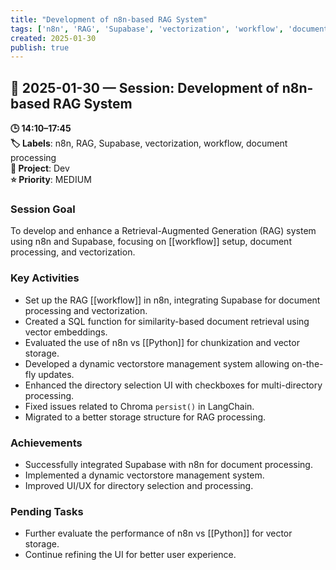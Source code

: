 ```yaml
---
title: "Development of n8n-based RAG System"
tags: ['n8n', 'RAG', 'Supabase', 'vectorization', 'workflow', 'document processing']
created: 2025-01-30
publish: true
---
```


## 📅 2025-01-30 — Session: Development of n8n-based RAG System

**🕒 14:10–17:45**  
**🏷️ Labels**: n8n, RAG, Supabase, vectorization, workflow, document processing  
**📂 Project**: Dev  
**⭐ Priority**: MEDIUM  


### Session Goal
To develop and enhance a Retrieval-Augmented Generation (RAG) system using n8n and Supabase, focusing on [[workflow]] setup, document processing, and vectorization.

### Key Activities
- Set up the RAG [[workflow]] in n8n, integrating Supabase for document processing and vectorization.
- Created a SQL function for similarity-based document retrieval using vector embeddings.
- Evaluated the use of n8n vs [[Python]] for chunkization and vector storage.
- Developed a dynamic vectorstore management system allowing on-the-fly updates.
- Enhanced the directory selection UI with checkboxes for multi-directory processing.
- Fixed issues related to Chroma `persist()` in LangChain.
- Migrated to a better storage structure for RAG processing.

### Achievements
- Successfully integrated Supabase with n8n for document processing.
- Implemented a dynamic vectorstore management system.
- Improved UI/UX for directory selection and processing.

### Pending Tasks
- Further evaluate the performance of n8n vs [[Python]] for vector storage.
- Continue refining the UI for better user experience.
